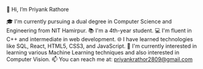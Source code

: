 👋 Hi, I’m Priyank Rathore

🎓 I'm currently pursuing a dual degree in Computer Science and Engineering from NIT Hamirpur.
📚 I'm a 4th-year student.
💻 I'm fluent in C++ and intermediate in web development.
🌐 I have learned technologies like SQL, React, HTML5, CSS3, and JavaScript.
🤖 I'm currently interested in learning various Machine Learning techniques and also interested in Computer Vision.
📫 You can reach me at: priyankrathor2809@gmail.com
